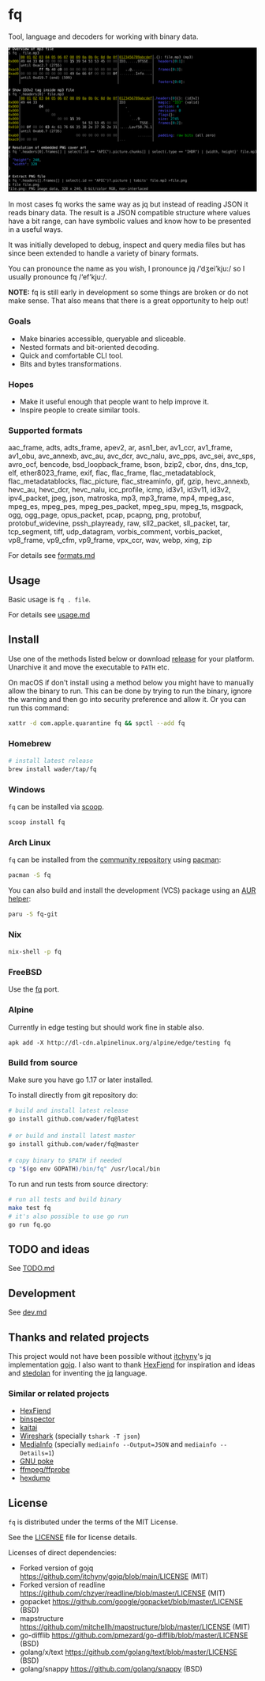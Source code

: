 # fq

Tool, language and decoders for working with binary data.

![fq demo](doc/demo.svg)

In most cases fq works the same way as jq but instead of reading JSON it reads binary data.
The result is a JSON compatible structure where values have a bit range, can have symbolic
values and know how to be presented in a useful ways.

It was initially developed to debug, inspect and query media files but has since been extended
to handle a variety of binary formats.

You can pronounce the name as you wish, I pronounce jq /‘dʒei’kju:/ so I usually pronounce fq /‘ef’kju:/.

**NOTE:** fq is still early in development so some things are broken or do not make sense.
That also means that there is a great opportunity to help out!

### Goals

- Make binaries accessible, queryable and sliceable.
- Nested formats and bit-oriented decoding.
- Quick and comfortable CLI tool.
- Bits and bytes transformations.

### Hopes

- Make it useful enough that people want to help improve it.
- Inspire people to create similar tools.

### Supported formats

[./formats_list.jq]: sh-start

aac_frame,
adts,
adts_frame,
apev2,
ar,
asn1_ber,
av1_ccr,
av1_frame,
av1_obu,
avc_annexb,
avc_au,
avc_dcr,
avc_nalu,
avc_pps,
avc_sei,
avc_sps,
avro_ocf,
bencode,
bsd_loopback_frame,
bson,
bzip2,
cbor,
dns,
dns_tcp,
elf,
ether8023_frame,
exif,
flac,
flac_frame,
flac_metadatablock,
flac_metadatablocks,
flac_picture,
flac_streaminfo,
gif,
gzip,
hevc_annexb,
hevc_au,
hevc_dcr,
hevc_nalu,
icc_profile,
icmp,
id3v1,
id3v11,
id3v2,
ipv4_packet,
jpeg,
json,
matroska,
mp3,
mp3_frame,
mp4,
mpeg_asc,
mpeg_es,
mpeg_pes,
mpeg_pes_packet,
mpeg_spu,
mpeg_ts,
msgpack,
ogg,
ogg_page,
opus_packet,
pcap,
pcapng,
png,
protobuf,
protobuf_widevine,
pssh_playready,
raw,
sll2_packet,
sll_packet,
tar,
tcp_segment,
tiff,
udp_datagram,
vorbis_comment,
vorbis_packet,
vp8_frame,
vp9_cfm,
vp9_frame,
vpx_ccr,
wav,
webp,
xing,
zip

[#]: sh-end

For details see [formats.md](doc/formats.md)

## Usage

Basic usage is `fq . file`.

For details see [usage.md](doc/usage.md)

## Install

Use one of the methods listed below or download [release](https://github.com/wader/fq/releases)
for your platform. Unarchive it and move the executable to `PATH` etc.

On macOS if don't install using a method below you might have to manually allow the binary to run.
This can be done by trying to run the binary, ignore the warning and then go into security preference
and allow it. Or you can run this command:

```sh
xattr -d com.apple.quarantine fq && spctl --add fq
```

### Homebrew

```sh
# install latest release
brew install wader/tap/fq
```

### Windows

`fq` can be installed via [scoop](https://scoop.sh/).

```powershell
scoop install fq
```

### Arch Linux

`fq` can be installed from the [community repository](https://archlinux.org/packages/community/x86_64/fq/) using [pacman](https://wiki.archlinux.org/title/Pacman):

```sh
pacman -S fq
```

You can also build and install the development (VCS) package using an [AUR helper](https://wiki.archlinux.org/index.php/AUR_helpers):

```sh
paru -S fq-git
```

### Nix

```sh
nix-shell -p fq
```

### FreeBSD

Use the [fq](https://cgit.freebsd.org/ports/tree/misc/fq) port.

### Alpine

Currently in edge testing but should work fine in stable also.

```
apk add -X http://dl-cdn.alpinelinux.org/alpine/edge/testing fq
```

### Build from source

Make sure you have go 1.17 or later installed.

To install directly from git repository do:
```sh
# build and install latest release
go install github.com/wader/fq@latest

# or build and install latest master
go install github.com/wader/fq@master

# copy binary to $PATH if needed
cp "$(go env GOPATH)/bin/fq" /usr/local/bin
```

To run and run tests from source directory:
```sh
# run all tests and build binary
make test fq
# it's also possible to use go run
go run fq.go
```

## TODO and ideas

See [TODO.md](doc/TODO.md)

## Development

See [dev.md](doc/dev.md)

## Thanks and related projects

This project would not have been possible without [itchyny](https://github.com/itchyny)'s
jq implementation [gojq](https://github.com/itchyny/gojq). I also want to thank
[HexFiend](https://github.com/HexFiend/HexFiend) for inspiration and ideas and [stedolan](https://github.com/stedolan)
for inventing the [jq](https://github.com/stedolan/jq) language.

### Similar or related projects

- [HexFiend](https://github.com/HexFiend/HexFiend)
- [binspector](https://github.com/binspector/binspector)
- [kaitai](https://kaitai.io)
- [Wireshark](https://www.wireshark.org) (specially `tshark -T json`)
- [MediaInfo](https://mediaarea.net/en/MediaInfo) (specially `mediainfo --Output=JSON` and `mediainfo --Details=1`)
- [GNU poke](https://www.jemarch.net/poke)
- [ffmpeg/ffprobe](https://ffmpeg.org)
- [hexdump](https://git.kernel.org/pub/scm/utils/util-linux/util-linux.git/tree/text-utils/hexdump.c)

## License

`fq` is distributed under the terms of the MIT License.

See the [LICENSE](LICENSE) file for license details.

Licenses of direct dependencies:

- Forked version of gojq https://github.com/itchyny/gojq/blob/main/LICENSE (MIT)
- Forked version of readline https://github.com/chzyer/readline/blob/master/LICENSE (MIT)
- gopacket https://github.com/google/gopacket/blob/master/LICENSE (BSD)
- mapstructure https://github.com/mitchellh/mapstructure/blob/master/LICENSE (MIT)
- go-difflib https://github.com/pmezard/go-difflib/blob/master/LICENSE (BSD)
- golang/x/text https://github.com/golang/text/blob/master/LICENSE (BSD)
- golang/snappy https://github.com/golang/snappy (BSD)

